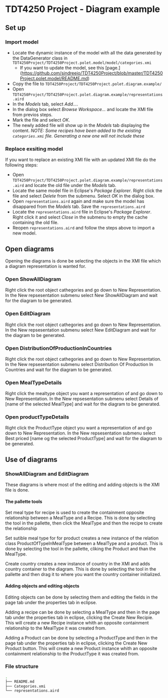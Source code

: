 # TDT4250 Project - Diagram example

## Set up

### Import model

- Locate the dynamic instance of the model with all the data generated by the DataGenerator class in `TDT4250Project/TDT4250Project.polet.model/model/categories.xmi`
  - If you want to update the model, see this [page.] (https://github.com/sindreeio/TDT4250Project/blob/master/TDT4250Project.polet.model/README.md)
- Copy the file to `TDT4250Project/TDT4250Project.polet.diagram.example/`
- Open `TDT4250Project/TDT4250Project.polet.diagram.example/representations.aird`
- In the _Models_ tab, select _Add..._.
- In the dialog box select _Browse Workspace..._ and locate the XMI file from previos steps.
- Mark the file and select _OK_.
- The newly added file will show up in the _Models_ tab displaying the content.
  _NOTE: Some recipes have been added to the existing `categories.xmi` file. Generating a new one will not include these_

### Replace exsiting model

If you want to replace an existing XMI file with an updated XMI file do the following steps:

- Open `TDT4250Project/TDT4250Project.polet.diagram.example/representations.aird` and locate the old file under the _Models_ tab.
- Locate the same model file in Eclipse's _Package Explorer_. Right click the file and select _Delete_ from the submenu. Select _OK_ in the dialog box.
- Open `representations.aird` again and make sure the model has disappared from the _Models_ tab. Save the `representations.aird`
- Locate the `representations.aird` file in Eclipse's _Package Explorer_. Right click it and select _Close_ in the submenu to empty the cache containing the old file.
- Reopen `representations.aird` and follow the steps above to import a new model.

## Open diagrams

Opening the diagrams is done be selecting the objects in the XMI file which a diagram representation is wanted for.

### Open ShowAllDiagram

Right click the root object cathegories and go down to New Representation. In the New repsesentation submenu select New ShowAllDiagram and wait for the diagram to be generated.

### Open EditDiagram

Right click the root object cathegories and go down to New Representation. In the New repsesentation submenu select New EditDiagram and wait for the diagram to be generated.

### Open DistributionOfProductionInCountries

Right click the root object cathegories and go down to New Representation. In the New repsesentation submenu select Distribution Of Production In Countries and wait for the diagram to be generated.

### Open MealTypeDetails

Right click the mealtype object you want a representation of and go down to New Representation. In the New repsesentation submenu select Details of [name of the selected MealType] and wait for the diagram to be generated.

### Open productTypeDetails

Right click the ProductType object you want a representation of and go down to New Representation. In the New repsesentation submenu select Best priced [name og the selected ProductType] and wait for the diagram to be generated.

## Use of diagrams

### ShowAllDiagram and EditDiagram

These diagrams is where most of the editing and adding objects is the XMI file is done.

#### The pallette tools

Set meal type for recipe is used to create the containment opposite relationship between a MealType and a Recipe. This is done by selecting the tool in the pallette, then click the MealType and then the recipe to create the relationship

Set sutible meal type for for product creates a new instance of the relation class ProductOfTypeInMealType between a MealType and a product. This is done by selecting the tool in the pallette, cliking the Product and than the MealType.

Create country creates a new instance of country in the XMI and adds country container to the diagram. This is done by selecting the tool in the pallette and then drag it to where you want the country container initialized.

#### Adding objects and editing objects

Editing objects can be done by selecting them and editing the fields in the page tab under the properties tab in eclipse.

Adding a recipe can be done by selecting a MealType and then in the page tab under the properties tab in eclipse, clicking the Create New Recipie. This will create a new Recipe instance whith an opposite containment relationship to the MealType it was created from.

Adding a Product can be done by selecting a ProductType and then in the page tab under the properties tab in eclipse, clicking the Create New Product button. This will create a new Product instance whith an opposite containment relationship to the ProductType it was created from.

### File structure

```sh
.
├── README.md
├── Categories.xmi
└── representations.aird

```
